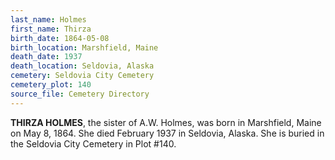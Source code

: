 ```yaml
---
last_name: Holmes
first_name: Thirza
birth_date: 1864-05-08
birth_location: Marshfield, Maine
death_date: 1937
death_location: Seldovia, Alaska
cemetery: Seldovia City Cemetery
cemetery_plot: 140
source_file: Cemetery Directory
---
```

**THIRZA HOLMES**, the sister of A.W. Holmes, was born in Marshfield, Maine on May 8, 1864. She died February 1937 in Seldovia, Alaska.  She is buried in the Seldovia City Cemetery in Plot #140.  

